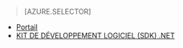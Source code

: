 > [AZURE.SELECTOR]
- [Portail](../articles/media-services-manage-content.md)
- [KIT DE DÉVELOPPEMENT LOGICIEL (SDK) .NET](../articles/media-services-index-content.md)
<!--HONumber=52--> 
